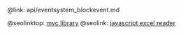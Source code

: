 @link: api/eventsystem_blockevent.md

@seolinktop: [mvc library](https://webix.com)
@seolink: [javascript excel reader](https://webix.com/widget/excel_viewer/)